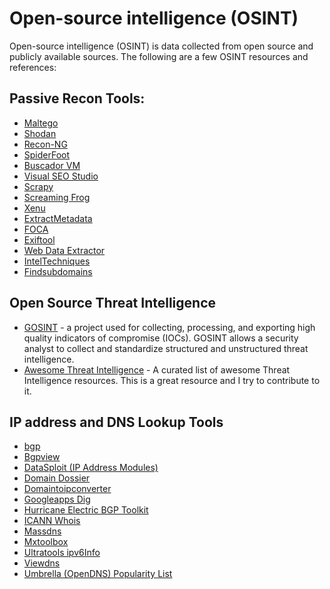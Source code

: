 # Open-source intelligence (OSINT)

Open-source intelligence (OSINT) is data collected from open source and publicly available sources. The following are a few OSINT resources and references:

## Passive Recon Tools:
- [Maltego](https://www.paterva.com/web7/)
- [Shodan](https://shodan.io)
- [Recon-NG](https://github.com/lanmaster53/recon-ng)
- [SpiderFoot](http://spiderfoot.net)
- [Buscador VM](https://inteltechniques.com/buscador)
- [Visual SEO Studio](https://visual-seo.com/)
- [Scrapy](https://scrapy.org)
- [Screaming Frog](https://www.screamingfrog.co.uk)
- [Xenu](http://home.snafu.de)
- [ExtractMetadata](http://www.extractmetadata.com)
- [FOCA](https://elevenpaths.com)
- [Exiftool](https://www.sno.phy.queensu.ca/~phil/exiftool/)
- [Web Data Extractor](http://www.webextractor.com)
- [IntelTechniques](https://inteltechniques.com)
- [Findsubdomains](https://findsubdomains.com/)

## Open Source Threat Intelligence

- [GOSINT](https://github.com/ciscocsirt/gosint) - a project used for collecting, processing, and exporting high quality indicators of compromise (IOCs). GOSINT allows a security analyst to collect and standardize structured and unstructured threat intelligence.
- [Awesome Threat Intelligence](https://github.com/santosomar/awesome-threat-intelligence) - A curated list of awesome Threat Intelligence resources. This is a great resource and I try to contribute to it.


## IP address and DNS Lookup Tools
- [bgp](https://bgp.he.net/)
- [Bgpview](https://bgpview.io/)
- [DataSploit (IP Address Modules)](https://github.com/DataSploit/datasploit/tree/master/ip)
- [Domain Dossier](https://centralops.net/co/domaindossier.aspx)
- [Domaintoipconverter](http://domaintoipconverter.com/) 
- [Googleapps Dig](https://toolbox.googleapps.com/apps/dig/)
- [Hurricane Electric BGP Toolkit](https://bgp.he.net/)
- [ICANN Whois](https://whois.icann.org/en)
- [Massdns](https://github.com/blechschmidt/massdns) 
- [Mxtoolbox](https://mxtoolbox.com/BulkLookup.aspx)
- [Ultratools ipv6Info](https://www.ultratools.com/tools/ipv6Info)
- [Viewdns](https://viewdns.info/) 
- [Umbrella (OpenDNS) Popularity List](http://s3-us-west-1.amazonaws.com/umbrella-static/index.html) 


